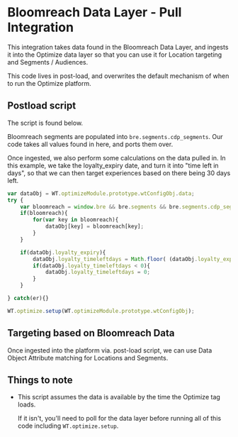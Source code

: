 # Bloomreach Data Layer - Pull Integration

This integration takes data found in the Bloomreach Data Layer, and ingests it into the Optimize data layer so that you can use it for Location targeting and Segments / Audiences. 

This code lives in post-load, and overwrites the default mechanism of when to run the Optimize platform. 

## Postload script

The script is found below. 

Bloomreach segments are populated into `bre.segments.cdp_segments`. Our code takes all values found in here, and ports them over. 

Once ingested, we also perform some calculations on the data pulled in. In this example, we take the loyalty_expiry date, and turn it into "time left in days", so that we can then target experiences based on there being 30 days left.

``` javascript
var dataObj = WT.optimizeModule.prototype.wtConfigObj.data;
try {
    var bloomreach = window.bre && bre.segments && bre.segments.cdp_segments;
    if(bloomreach){
        for(var key in bloomreach){
            dataObj[key] = bloomreach[key];
        }
    }

    if(dataObj.loyalty_expiry){
        dataObj.loyalty_timeleftdays = Math.floor( (dataObj.loyalty_expiry - (Date.now()/1000)) / 60 / 60 / 24 );
        if(dataObj.loyalty_timeleftdays < 0){
            dataObj.loyalty_timeleftdays = 0;
        }
    }

} catch(er){}

WT.optimize.setup(WT.optimizeModule.prototype.wtConfigObj);
```

## Targeting based on Bloomreach Data 

Once ingested into the platform via. post-load script, we can use Data Object Attribute matching for Locations and Segments.

## Things to note

- This script assumes the data is available by the time the Optimize tag loads. 
    
    If it isn't, you'll need to poll for the data layer before running all of this code including `WT.optimize.setup`.